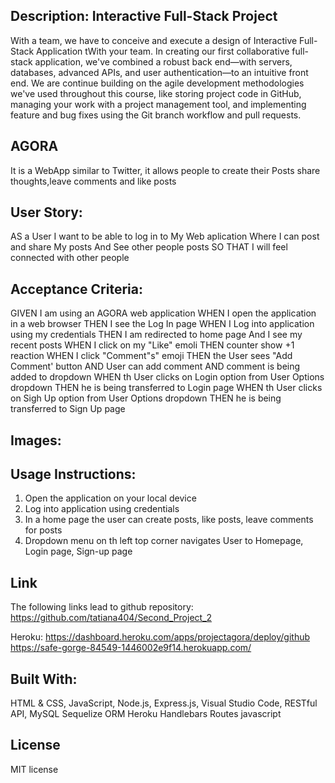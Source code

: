 
## Description: Interactive Full-Stack Project
With a team, we have to conceive and execute a design of Interactive Full-Stack Application tWith your team. In creating our first collaborative full-stack application, we've combined a robust back end—with servers, databases, advanced APIs, and user authentication—to an intuitive front end. We are continue building on the agile development methodologies we've used throughout this course, like storing project code in GitHub, managing your work with a project management tool, and implementing feature and bug fixes using the Git branch workflow and pull requests.

## AGORA
It is a WebApp similar to Twitter, it allows people to create their Posts share thoughts,leave comments and like posts

## User Story:
AS a User I want to be able to log in to My Web aplication
Where I can post and share My posts
And See other people posts
SO THAT I will feel connected with other people

## Acceptance Criteria:
GIVEN I am using an AGORA web application
WHEN I open the application in a web browser
THEN I see the Log In page
WHEN I Log into application using my credentials
THEN I am redirected to home page
And I see my recent posts 
WHEN I click on my "Like" emoli 
THEN counter show +1 reaction
WHEN I click "Comment"s" emoji
THEN the User sees "Add Comment' button
AND User can add comment
AND comment is being added to dropdown
WHEN th User clicks on Login option from User Options dropdown
THEN he is being transferred to Login page
WHEN th User clicks on Sigh Up option from User Options dropdown
THEN he is being transferred to Sign Up page

## Images:



## Usage Instructions:
1. Open the application on your local device
2. Log into application using credentials
3. In a home page the user can create posts, like posts, leave comments for posts
4. Dropdown menu on th left top corner navigates User to Homepage, Login page, Sign-up page


## Link 

The following links lead to github repository:
https://github.com/tatiana404/Second_Project_2

Heroku:
https://dashboard.heroku.com/apps/projectagora/deploy/github
https://safe-gorge-84549-1446002e9f14.herokuapp.com/

## Built With:
HTML & CSS, 
JavaScript, 
Node.js, 
Express.js, 
Visual Studio Code, 
RESTful API, 
MySQL
Sequelize ORM
Heroku 
Handlebars
Routes javascript


## License
MIT license 


